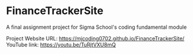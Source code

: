 # FinanceTrackerSite
A final assignment project for Sigma School's coding fundamental module

Project Website URL: https://mjcoding0702.github.io/FinanceTrackerSite/
YouTube link: https://youtu.be/TuRjtVXU8mQ
